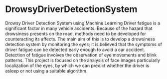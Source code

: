 # DrowsyDriverDetectionSystem
Drowsy Driver Detection System using Machine Learning
Driver fatigue is a significant factor in many vehicle accidents. Because of the hazard that drowsiness presents on the road, methods need to be developed for counteracting its affects. 
The main aim of this is to develop a drowsiness detection system by monitoring the eyes; it is believed that the symptoms of driver fatigue can be detected early enough to avoid a car accident. 
Detection of fatigue involves the observation of eye movements and blink patterns. 
This project is focused on the analysis of face images particularly localization of the eyes, by which we can predict whether the driver is asleep or not using a suitable algorithm.
